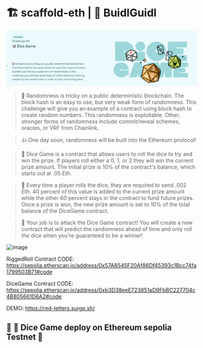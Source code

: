 # 🏗 scaffold-eth | 🏰 BuidlGuidl

![Alt text](image.png)

> 🎰 Randomness is tricky on a public deterministic blockchain. The block hash is an easy to use, but very weak form of randomness. This challenge will give you an example of a contract using block hash to create random numbers.  This randomness is exploitable.  Other, stronger forms of randomness include commit/reveal schemes, oracles, or VRF from Chainlink.

> 👍 One day soon, randomness will be built into the Ethereum protocol!

> 💬 Dice Game is a contract that allows users to roll the dice to try and win the prize.  If players roll either a 0, 1, or 2 they will win the current prize amount.  The initial prize is 10% of the contract's balance, which starts out at .05 Eth.  
 
> 🧤 Every time a player rolls the dice, they are required to send .002 Eth.  40 percent of this value is added to the current prize amount while the other 60 percent stays in the contract to fund future prizes.  Once a prize is won, the new prize amount is set to 10% of the total balance of the DiceGame contract. 
 
> 🧨 Your job is to attack the Dice Game contract!  You will create a new contract that will predict the randomness ahead of time and only roll the dice when you're guaranteed to be a winner!

<img width="1425" alt="image" src="https://github.com/Solidityarchitect/dice-game/assets/125990317/b2756385-3617-4587-8222-4b8a931810f6">

RiggedRoll Contract
CODE: https://sepolia.etherscan.io/address/0x57A8545F20Af86Df45393c1Bcc74fa1799503B71#code

DiceGame Contract
CODE: https://sepolia.etherscan.io/address/0xb3D38eeE723851aD9FbBC227704c4B805661D6A2#code

DEMO: https://red-letters.surge.sh/

## 🚩 🎲 Dice Game  deploy on Ethereum sepolia Testnet 🚩
